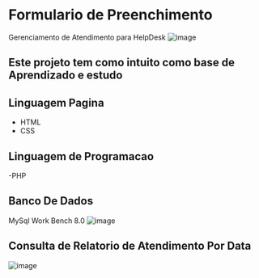 # Formulario de Preenchimento
Gerenciamento de Atendimento para HelpDesk
![image](https://github.com/d3dxd7/Atendimento_PHP_CSS_HTML/assets/50407088/c8984533-0df9-4b78-8921-b767a3921505)
## Este projeto tem como intuito como base de Aprendizado e estudo
## Linguagem Pagina
- HTML
- CSS
## Linguagem de Programacao
-PHP
## Banco De Dados
MySql Work Bench 8.0
![image](https://github.com/d3dxd7/Atendimento_PHP_CSS_HTML/assets/50407088/824c29ca-f722-4c1b-922a-90504cde0123)

## Consulta de Relatorio de Atendimento Por Data
![image](https://github.com/d3dxd7/Atendimento_PHP_CSS_HTML/assets/50407088/a1dfd1dc-82bc-492a-a5fd-d5b692f247f9)
